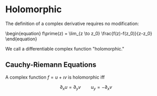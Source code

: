 # Holomorphic

The definition of a complex derivative requires no modification:

\begin{equation}
f\prime(z) = \lim_{z \to z_0} \frac{f(z)-f(z_0)}{z-z_0}
\end{equation}

We call a differentiable complex function "holomorphic."

## Cauchy-Riemann Equations

A complex function $f=u+\iota v$ is holomorphic iff

$$
\partial_x u = \partial_y v \qquad u_y = - \partial_x v
$$